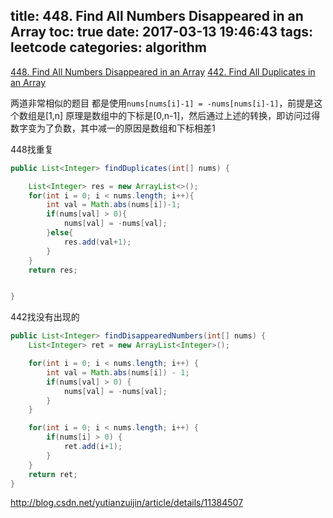 title: 448. Find All Numbers Disappeared in an Array
toc: true
date: 2017-03-13 19:46:43
tags: leetcode
categories: algorithm
---
[448. Find All Numbers Disappeared in an Array](https://leetcode.com/problems/find-all-numbers-disappeared-in-an-array)
[442. Find All Duplicates in an Array](https://leetcode.com/problems/find-all-duplicates-in-an-array)

两道非常相似的题目
都是使用`nums[nums[i]-1] = -nums[nums[i]-1]`，前提是这个数组是[1,n]
原理是数组中的下标是[0,n-1]，然后通过上述的转换，即访问过得数字变为了负数，其中减一的原因是数组和下标相差1

448找重复
```java
public List<Integer> findDuplicates(int[] nums) {

    List<Integer> res = new ArrayList<>();
    for(int i = 0; i < nums.length; i++){
        int val = Math.abs(nums[i])-1;
        if(nums[val] > 0){
            nums[val] = -nums[val];
        }else{
            res.add(val+1);
        }
    }
    return res;


}
```
442找没有出现的
```java
public List<Integer> findDisappearedNumbers(int[] nums) {
    List<Integer> ret = new ArrayList<Integer>();

    for(int i = 0; i < nums.length; i++) {
        int val = Math.abs(nums[i]) - 1;
        if(nums[val] > 0) {
            nums[val] = -nums[val];
        }
    }

    for(int i = 0; i < nums.length; i++) {
        if(nums[i] > 0) {
            ret.add(i+1);
        }
    }
    return ret;
}
```

http://blog.csdn.net/yutianzuijin/article/details/11384507
